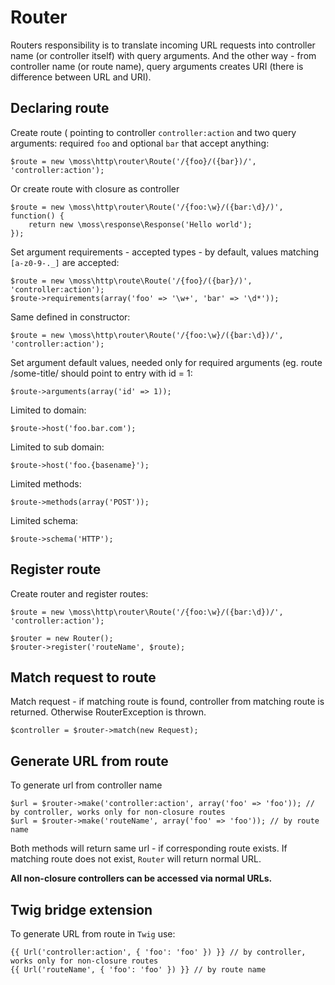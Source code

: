 # Router

Routers responsibility is to translate incoming URL requests into controller name (or controller itself) with query arguments.
 And the other way - from controller name (or route name), query arguments creates URI (there is difference between URL and URI).

## Declaring route

Create route ( pointing to controller `controller:action` and two query arguments: required `foo` and optional `bar` that accept anything:

	$route = new \moss\http\router\Route('/{foo}/({bar})/', 'controller:action');

Or create route with closure as controller

	$route = new \moss\http\router\Route('/{foo:\w}/({bar:\d}/)', function() {
		return new \moss\response\Response('Hello world');
	});

Set argument requirements - accepted types - by default, values matching `[a-z0-9-._]` are accepted:

	$route = new \moss\http\route\Route('/{foo}/({bar}/)', 'controller:action');
    $route->requirements(array('foo' => '\w+', 'bar' => '\d*'));

Same defined in constructor:

	$route = new \moss\http\router\Route('/{foo:\w}/({bar:\d})/', 'controller:action');

Set argument default values, needed only for required arguments (eg. route /some-title/ should point to entry with id = 1:

    $route->arguments(array('id' => 1));

Limited to domain:

    $route->host('foo.bar.com');

Limited to sub domain:

	$route->host('foo.{basename}');

Limited methods:

    $route->methods(array('POST'));

Limited schema:

    $route->schema('HTTP');

## Register route

Create router and register routes:

	$route = new \moss\http\router\Route('/{foo:\w}/({bar:\d})/', 'controller:action');

	$router = new Router();
	$router->register('routeName', $route);

## Match request to route

Match request - if matching route is found, controller from matching route is returned. Otherwise RouterException is thrown.

	$controller = $router->match(new Request);

## Generate URL from route

To generate url from controller name

	$url = $router->make('controller:action', array('foo' => 'foo')); // by controller, works only for non-closure routes
	$url = $router->make('routeName', array('foo' => 'foo')); // by route name

Both methods will return same url - if corresponding route exists.
If matching route does not exist, `Router` will return normal URL.

**All non-closure controllers can be accessed via normal URLs.**

## Twig bridge extension

To generate URL from route in `Twig` use:

	{{ Url('controller:action', { 'foo': 'foo' }) }} // by controller, works only for non-closure routes
	{{ Url('routeName', { 'foo': 'foo' }) }} // by route name

